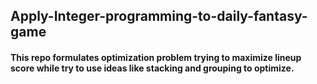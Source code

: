 ## Apply-Integer-programming-to-daily-fantasy-game
#### This repo formulates optimization problem trying to maximize lineup score while try to use ideas like stacking and grouping to optimize.
